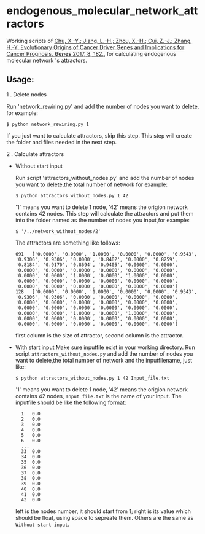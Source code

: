 # endogenous_molecular_network_attractors
Working scripts of [Chu, X.-Y.; Jiang, L.-H.; Zhou, X.-H.; Cui, Z.-J.; Zhang, H.-Y.	Evolutionary Origins of Cancer Driver Genes and Implications for Cancer Prognosis. ***Genes*** 2017, 8, 182.](http://www.mdpi.com/2073-4425/8/7/182), for calculating endogenous molecular network 's attractors.
  
Usage:
------
1 . Delete nodes

Run 'network_rewiring.py' and add the number of nodes you want to delete, for example:
```shell
$ python network_rewiring.py 1
```
If you just want to calculate attractors, skip this step. This step will create the folder and files needed in the next step.
  
2 . Calculate attractors


* Without start input

  Run script 'attractors_without_nodes.py' and add the number of nodes you want to delete,the total number of network 
  for example:
  ```shell
  $ python attractors_without_nodes.py 1 42
  ```      
  '1' means you want to delete 1 node, '42' means the origion network contains 42 nodes.
  This step will calculate the attractors and put them into the folder named as the number of nodes you input,for example:
  ```shell
  $ '/../network_without_nodes/2'
  ```
  The attractors are something like follows:
  ```
  691	['0.0000', '0.0000', '1.0000', '0.0000', '0.0000', '0.9543', '0.9306', '0.9306', '0.0000', '0.8402', '0.0000', '0.8259', '0.8184', '0.9170', '0.8694', '0.9405', '0.0000', '0.0000', '0.0000', '0.0000', '0.0000', '0.0000', '0.0000', '0.0000', '0.0000', '0.0000', '1.0000', '0.0000', '1.0000', '0.0000', '0.0000', '0.0000', '0.0000', '0.0000', '0.0000', '0.0000', '0.0000', '0.0000', '0.0000', '0.0000', '0.0000', '0.0000']
  128	['0.0000', '0.0000', '1.0000', '0.0000', '0.0000', '0.9543', '0.9306', '0.9306', '0.0000', '0.0000', '0.0000', '0.0000', '0.0000', '0.0000', '0.0000', '0.0000', '0.0000', '0.0000', '0.0000', '0.0000', '0.0000', '0.0000', '0.0000', '0.0000', '0.0000', '0.0000', '1.0000', '0.0000', '1.0000', '0.0000', '0.0000', '0.0000', '0.0000', '0.0000', '0.0000', '0.0000', '0.0000', '0.0000', '0.0000', '0.0000', '0.0000', '0.0000']   
  ```
  first column is the size of attractor, second column is the attractor.
  
* With start input
  Make sure inputfile exist in your working directory.
  Run script `attractors_without_nodes.py` and add the number of nodes you want to delete,the total number of network and the inputfilename, just like:
  ```shell
  $ python attractors_without_nodes.py 1 42 Input_file.txt
  ```
  '1' means you want to delete 1 node, '42' means the origion network contains 42 nodes, `Input_file.txt` is the name of your input.
  The inputfile should be like the following format:
  >
        1	0.0
        2	0.0
        3	0.0
        4	0.0
        5	0.0
        6	0.0
        ...
        33	0.0
        34	0.0
        35	0.0
        36	0.0
        37	0.0
        38	0.0
        39	0.0
        40	0.0
        41	0.0
        42	0.0
        
   left is the nodes number, it should start from 1;
   right is its value which should be float, using space to sepreate them.
   Others are the same as `Without start input`.
